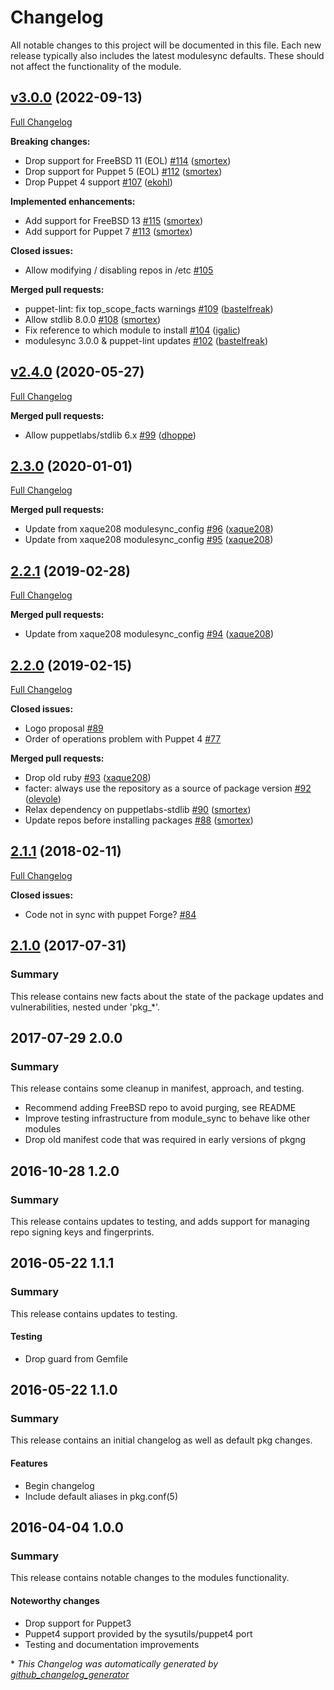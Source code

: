 # Changelog

All notable changes to this project will be documented in this file.
Each new release typically also includes the latest modulesync defaults.
These should not affect the functionality of the module.

## [v3.0.0](https://github.com/voxpupuli/puppet-pkgng/tree/v3.0.0) (2022-09-13)

[Full Changelog](https://github.com/voxpupuli/puppet-pkgng/compare/v2.4.0...v3.0.0)

**Breaking changes:**

- Drop support for FreeBSD 11 \(EOL\) [\#114](https://github.com/voxpupuli/puppet-pkgng/pull/114) ([smortex](https://github.com/smortex))
- Drop support for Puppet 5 \(EOL\) [\#112](https://github.com/voxpupuli/puppet-pkgng/pull/112) ([smortex](https://github.com/smortex))
- Drop Puppet 4 support [\#107](https://github.com/voxpupuli/puppet-pkgng/pull/107) ([ekohl](https://github.com/ekohl))

**Implemented enhancements:**

- Add support for FreeBSD 13 [\#115](https://github.com/voxpupuli/puppet-pkgng/pull/115) ([smortex](https://github.com/smortex))
- Add support for Puppet 7 [\#113](https://github.com/voxpupuli/puppet-pkgng/pull/113) ([smortex](https://github.com/smortex))

**Closed issues:**

- Allow modifying / disabling repos in /etc [\#105](https://github.com/voxpupuli/puppet-pkgng/issues/105)

**Merged pull requests:**

- puppet-lint: fix top\_scope\_facts warnings [\#109](https://github.com/voxpupuli/puppet-pkgng/pull/109) ([bastelfreak](https://github.com/bastelfreak))
- Allow stdlib 8.0.0 [\#108](https://github.com/voxpupuli/puppet-pkgng/pull/108) ([smortex](https://github.com/smortex))
- Fix reference to which module to install [\#104](https://github.com/voxpupuli/puppet-pkgng/pull/104) ([igalic](https://github.com/igalic))
- modulesync 3.0.0 & puppet-lint updates [\#102](https://github.com/voxpupuli/puppet-pkgng/pull/102) ([bastelfreak](https://github.com/bastelfreak))

## [v2.4.0](https://github.com/voxpupuli/puppet-pkgng/tree/v2.4.0) (2020-05-27)

[Full Changelog](https://github.com/voxpupuli/puppet-pkgng/compare/2.3.0...v2.4.0)

**Merged pull requests:**

- Allow puppetlabs/stdlib 6.x [\#99](https://github.com/voxpupuli/puppet-pkgng/pull/99) ([dhoppe](https://github.com/dhoppe))

## [2.3.0](https://github.com/voxpupuli/puppet-pkgng/tree/2.3.0) (2020-01-01)

[Full Changelog](https://github.com/voxpupuli/puppet-pkgng/compare/2.2.1...2.3.0)

**Merged pull requests:**

- Update from xaque208 modulesync\_config [\#96](https://github.com/voxpupuli/puppet-pkgng/pull/96) ([xaque208](https://github.com/xaque208))
- Update from xaque208 modulesync\_config [\#95](https://github.com/voxpupuli/puppet-pkgng/pull/95) ([xaque208](https://github.com/xaque208))

## [2.2.1](https://github.com/voxpupuli/puppet-pkgng/tree/2.2.1) (2019-02-28)

[Full Changelog](https://github.com/voxpupuli/puppet-pkgng/compare/2.2.0...2.2.1)

**Merged pull requests:**

- Update from xaque208 modulesync\_config [\#94](https://github.com/voxpupuli/puppet-pkgng/pull/94) ([xaque208](https://github.com/xaque208))

## [2.2.0](https://github.com/voxpupuli/puppet-pkgng/tree/2.2.0) (2019-02-15)

[Full Changelog](https://github.com/voxpupuli/puppet-pkgng/compare/2.1.1...2.2.0)

**Closed issues:**

- Logo proposal [\#89](https://github.com/voxpupuli/puppet-pkgng/issues/89)
- Order of operations problem with Puppet 4 [\#77](https://github.com/voxpupuli/puppet-pkgng/issues/77)

**Merged pull requests:**

- Drop old ruby [\#93](https://github.com/voxpupuli/puppet-pkgng/pull/93) ([xaque208](https://github.com/xaque208))
- facter: always use the repository as a source of package version [\#92](https://github.com/voxpupuli/puppet-pkgng/pull/92) ([olevole](https://github.com/olevole))
- Relax dependency on puppetlabs-stdlib [\#90](https://github.com/voxpupuli/puppet-pkgng/pull/90) ([smortex](https://github.com/smortex))
- Update repos before installing packages [\#88](https://github.com/voxpupuli/puppet-pkgng/pull/88) ([smortex](https://github.com/smortex))

## [2.1.1](https://github.com/voxpupuli/puppet-pkgng/tree/2.1.1) (2018-02-11)

[Full Changelog](https://github.com/voxpupuli/puppet-pkgng/compare/2.1.0...2.1.1)

**Closed issues:**

- Code not in sync with puppet Forge? [\#84](https://github.com/voxpupuli/puppet-pkgng/issues/84)

## [2.1.0](https://github.com/voxpupuli/puppet-pkgng/tree/2.2.1) (2017-07-31)
### Summary
This release contains new facts about the state of the package updates and vulnerabilities, nested under 'pkg_*'.

## 2017-07-29 2.0.0
### Summary
This release contains some cleanup in manifest, approach, and testing.

* Recommend adding FreeBSD repo to avoid purging, see README
* Improve testing infrastructure from module_sync to behave like other modules
* Drop old manifest code that was required in early versions of pkgng

## 2016-10-28 1.2.0
### Summary
This release contains updates to testing, and adds support for managing repo
signing keys and fingerprints.


## 2016-05-22 1.1.1
### Summary
This release contains updates to testing.

#### Testing
 - Drop guard from Gemfile

## 2016-05-22 1.1.0
### Summary
This release contains an initial changelog as well as default pkg changes.

#### Features
  - Begin changelog
  - Include default aliases in pkg.conf(5)

## 2016-04-04 1.0.0
### Summary
This release contains notable changes to the modules functionality.

#### Noteworthy changes
  - Drop support for Puppet3
  - Puppet4 support provided by the sysutils/puppet4 port
  - Testing and documentation improvements


\* *This Changelog was automatically generated by [github_changelog_generator](https://github.com/github-changelog-generator/github-changelog-generator)*
